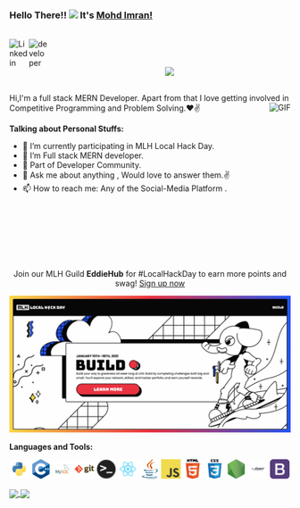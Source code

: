 ### **Hello There!!** <img src="https://media.giphy.com/media/hvRJCLFzcasrR4ia7z/giphy.gif" width="30px"> It's [Mohd Imran!](https://www.linkedin.com/in/mohd-i-448428190)
<br/>


<a href="https://www.linkedin.com/in/mohd-i-448428190/">
  <img align="left" alt="Linkedin" width="35px" src="https://cdn.jsdelivr.net/npm/simple-icons@v3/icons/linkedin.svg" />
</a>
<a href="https://www.instagram.com/_mohdimran_500/">
<img align="left" alt="developer" width="35px" src="https://cdn.jsdelivr.net/npm/simple-icons@v3/icons/instagram.svg" />
</a>
<br />
<br/>
<p align="center">
<img height="300" align="center" src="https://octodex.github.com/images/privateinvestocat.jpg" />
</p>
<br/>
Hi,I'm a full stack MERN Developer. Apart from that I love getting involved in Competitive Programming and Problem Solving.❤✌

<img align="right" alt="GIF" src="https://media.giphy.com/media/USV0ym3bVWQJJmNu3N/giphy.gif" />

**Talking about Personal Stuffs:**
- 🔭 I’m currently participating in MLH Local Hack Day.
- 🌱 I’m Full stack MERN developer.
- 👯 Part of Developer Community.
- 💬 Ask me about anything , Would love to answer them.✌
- 📫 How to reach me: Any of the Social-Media Platform .

<br/>
<br/>
<br/>
<br/>
<br/>
<br/>
<p align="center">
  Join our MLH Guild <b>EddieHub</b> for #LocalHackDay to earn more points and swag! <a href="https://localhackday.mlh.io/build">Sign up now</a>
</p>

![MLH: Build](https://github.com/yalematta/yalematta/blob/master/github_profile_mlh.png)

**Languages and Tools:**


<code><img height="35" src="https://raw.githubusercontent.com/github/explore/80688e429a7d4ef2fca1e82350fe8e3517d3494d/topics/python/python.png"></code>
<code><img height="35" src="https://raw.githubusercontent.com/github/explore/80688e429a7d4ef2fca1e82350fe8e3517d3494d/topics/cpp/cpp.png"></code>
<code><img height="35" src="https://raw.githubusercontent.com/github/explore/80688e429a7d4ef2fca1e82350fe8e3517d3494d/topics/mysql/mysql.png"></code>
<code><img height="35" src="https://raw.githubusercontent.com/github/explore/80688e429a7d4ef2fca1e82350fe8e3517d3494d/topics/git/git.png"></code>
<code><img height="35" src="https://raw.githubusercontent.com/github/explore/80688e429a7d4ef2fca1e82350fe8e3517d3494d/topics/terminal/terminal.png"></code>
<code><img height="35" src="https://raw.githubusercontent.com/github/explore/80688e429a7d4ef2fca1e82350fe8e3517d3494d/topics/react/react.png"></code>
<code><img height="35" src="https://raw.githubusercontent.com/github/explore/80688e429a7d4ef2fca1e82350fe8e3517d3494d/topics/java/java.png"></code>
<code><img height="35" src="https://raw.githubusercontent.com/github/explore/80688e429a7d4ef2fca1e82350fe8e3517d3494d/topics/javascript/javascript.png"></code>
<code><img height="35" src="https://raw.githubusercontent.com/github/explore/80688e429a7d4ef2fca1e82350fe8e3517d3494d/topics/html/html.png"></code>
<code><img height="35" src="https://raw.githubusercontent.com/github/explore/80688e429a7d4ef2fca1e82350fe8e3517d3494d/topics/css/css.png"></code>
<code><img height="35" src="https://raw.githubusercontent.com/github/explore/80688e429a7d4ef2fca1e82350fe8e3517d3494d/topics/nodejs/nodejs.png"></code>
<code><img height="35" src="https://raw.githubusercontent.com/github/explore/80688e429a7d4ef2fca1e82350fe8e3517d3494d/topics/jquery/jquery.png"></code>
<code><img height="35" src="https://raw.githubusercontent.com/github/explore/80688e429a7d4ef2fca1e82350fe8e3517d3494d/topics/bootstrap/bootstrap.png"></code>


<a href="">
  <img align="center" src="https://github-readme-stats.vercel.app/api?username=stark255&count_private=true&include_all_commits=true&show_icons=true&title_color=007bff&text_color=e7e7e7&icon_color=007bff&bg_color=171c28" />
</a>
<a href="">
  <img align="center" src="https://github-readme-stats.vercel.app/api/top-langs/?username=stark255&layout=compact&title_color=007bff&text_color=e7e7e7&icon_color=007bff&bg_color=171c28" />
</a>

<!-- ![stark255's Github stats](https://github-readme-stats.vercel.app/api?username=stark255&count_private=true&include_all_commits=true&show_icons=true&title_color=007bff&text_color=e7e7e7&icon_color=007bff&bg_color=171c28)

![Top Langs](https://github-readme-stats.vercel.app/api/top-langs/?username=stark255&layout=compact&title_color=007bff&text_color=e7e7e7&icon_color=007bff&bg_color=171c28) -->

